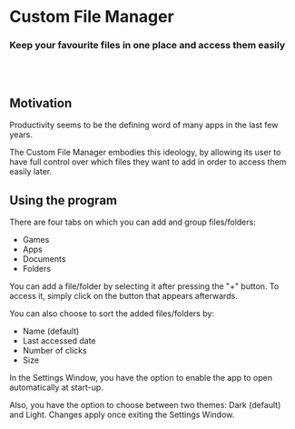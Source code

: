 <div align="left">
  <h1>Custom File Manager</h1>
  <h3>Keep your favourite files in one place and access them easily</h3>
</div>
<br/>
<br/>

## Motivation ##
Productivity seems to be the defining word of many apps in the last few years.

The Custom File Manager embodies this ideology, by allowing its user to have full 
control over which files they want to add in order to access them easily later.
<br>

## Using the program ##
There are four tabs on which you can add and group files/folders:
* Games
* Apps
* Documents
* Folders

You can add a file/folder by selecting it after pressing the "+" button. 
To access it, simply click on the button that appears afterwards.

You can also choose to sort the added files/folders by:
* Name (default)
* Last accessed date
* Number of clicks
* Size

In the Settings Window, you have the option to enable the app to open
automatically at start-up. 

Also, you have the option to choose between two themes: Dark (default) 
and Light. Changes apply once exiting the Settings Window.
